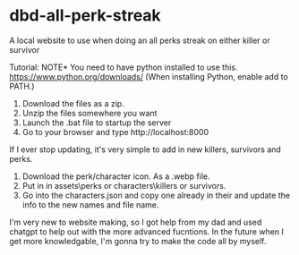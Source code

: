 # dbd-all-perk-streak
A local website to use when doing an all perks streak on either killer or survivor

Tutorial:
NOTE* You need to have python installed to use this. https://www.python.org/downloads/   (When installing Python, enable add to PATH.)

1. Download the files as a zip.
2. Unzip the files somewhere you want
3. Launch the .bat file to startup the server
4. Go to your browser and type http://localhost:8000

If I ever stop updating, it's very simple to add in new killers, survivors and perks.
 1. Download the perk/character icon. As a .webp file.
 2. Put in in assets\perks or characters\killers or survivors.
 3. Go into the characters.json and copy one already in their and update the info to the new names and file name.


I'm very new to website making, so I got help from my dad and used chatgpt to help out with the more advanced fucntions.
In the future when I get more knowledgable, I'm gonna try to make the code all by myself.
